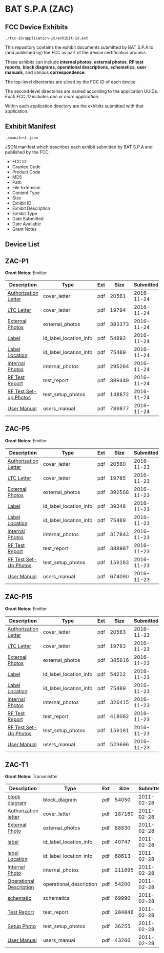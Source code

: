 # BAT S.P.A (ZAC)
## FCC Device Exhibits

```
./fcc-id/application-id/exhibit-id.ext
```

This repository contains the exhibit documents submitted by BAT S.P.A to (and published by) the FCC as part of the device certification process.

These exhibits can include **internal photos**, **external photos**, **RF test reports**, **block diagrams**, **operational descriptions**, **schematics**, **user manuals**, and various **correspondence**.

The top-level directories are sliced by the FCC ID of each device.

The second-level directories are named according to the application UUIDs. *Each FCC ID includes one or more application.*

Within each application directory are the exhibits submitted with that application. 

## Exhibit Manifest

```
./manifest.json
```

JSON manifest which describes each exhibit submitted by BAT S.P.A and published by the FCC.

- FCC ID
- Grantee Code
- Product Code
- MD5
- Path
- File Extension
- Content Type
- Size
- Exhibit ID
- Exhibit Description
- Exhibit Type
- Date Submitted
- Date Available
- Grant Notes

## Device List
## ZAC-P1
**Grant Notes:** Emitter

| Description | Type | Ext | Size | Submitted | Available |
| ----------- | ---- | --- | ---- | --------- | --------- |
| [Authorization Letter](ZAC-P1/17e458a85bcca166c9bfadea156f7703/3205642.pdf) | cover_letter | pdf | 20561 | 2016-11-24 | 2016-11-24 |
| [LTC Letter](ZAC-P1/17e458a85bcca166c9bfadea156f7703/3205643.pdf) | cover_letter | pdf | 19794 | 2016-11-24 | 2016-11-24 |
| [External Photos](ZAC-P1/17e458a85bcca166c9bfadea156f7703/3205644.pdf) | external_photos | pdf | 383373 | 2016-11-24 | 2016-11-24 |
| [Label](ZAC-P1/17e458a85bcca166c9bfadea156f7703/3205645.pdf) | id_label_location_info | pdf | 54893 | 2016-11-24 | 2016-11-24 |
| [Label Location](ZAC-P1/17e458a85bcca166c9bfadea156f7703/3204619.pdf) | id_label_location_info | pdf | 75489 | 2016-11-24 | 2016-11-24 |
| [Internal Photos](ZAC-P1/17e458a85bcca166c9bfadea156f7703/3205647.pdf) | internal_photos | pdf | 295264 | 2016-11-24 | 2016-11-24 |
| [RF Test Report](ZAC-P1/17e458a85bcca166c9bfadea156f7703/3205650.pdf) | test_report | pdf | 389449 | 2016-11-24 | 2016-11-24 |
| [RF Test Set-up Photos](ZAC-P1/17e458a85bcca166c9bfadea156f7703/3205651.pdf) | test_setup_photos | pdf | 148872 | 2016-11-24 | 2016-11-24 |
| [User Manual](ZAC-P1/17e458a85bcca166c9bfadea156f7703/3205652.pdf) | users_manual | pdf | 789877 | 2016-11-24 | 2016-11-24 |
## ZAC-P5
**Grant Notes:** Emitter

| Description | Type | Ext | Size | Submitted | Available |
| ----------- | ---- | --- | ---- | --------- | --------- |
| [Authorization Letter](ZAC-P5/34aac1b6113a9720954f83980787ff17/3204630.pdf) | cover_letter | pdf | 20560 | 2016-11-23 | 2016-11-23 |
| [LTC Letter](ZAC-P5/34aac1b6113a9720954f83980787ff17/3204631.pdf) | cover_letter | pdf | 19785 | 2016-11-23 | 2016-11-23 |
| [External Photos](ZAC-P5/34aac1b6113a9720954f83980787ff17/3204632.pdf) | external_photos | pdf | 392568 | 2016-11-23 | 2016-11-23 |
| [Label](ZAC-P5/34aac1b6113a9720954f83980787ff17/3204633.pdf) | id_label_location_info | pdf | 39348 | 2016-11-23 | 2016-11-23 |
| [Label Location](ZAC-P5/34aac1b6113a9720954f83980787ff17/3204619.pdf) | id_label_location_info | pdf | 75489 | 2016-11-23 | 2016-11-23 |
| [Internal Photos](ZAC-P5/34aac1b6113a9720954f83980787ff17/3204635.pdf) | internal_photos | pdf | 317843 | 2016-11-23 | 2016-11-23 |
| [RF Test Report](ZAC-P5/34aac1b6113a9720954f83980787ff17/3204639.pdf) | test_report | pdf | 388987 | 2016-11-23 | 2016-11-23 |
| [RF Test Set-Up Photos](ZAC-P5/34aac1b6113a9720954f83980787ff17/3204638.pdf) | test_setup_photos | pdf | 159183 | 2016-11-23 | 2016-11-23 |
| [User Manual](ZAC-P5/34aac1b6113a9720954f83980787ff17/3204640.pdf) | users_manual | pdf | 674090 | 2016-11-23 | 2016-11-23 |
## ZAC-P15
**Grant Notes:** Emitter

| Description | Type | Ext | Size | Submitted | Available |
| ----------- | ---- | --- | ---- | --------- | --------- |
| [Authorization Letter](ZAC-P15/82e66a333444e346412ea5388de6ebf4/3204615.pdf) | cover_letter | pdf | 20563 | 2016-11-23 | 2016-11-23 |
| [LTC Letter](ZAC-P15/82e66a333444e346412ea5388de6ebf4/3204616.pdf) | cover_letter | pdf | 19783 | 2016-11-23 | 2016-11-23 |
| [External Photos](ZAC-P15/82e66a333444e346412ea5388de6ebf4/3204617.pdf) | external_photos | pdf | 385616 | 2016-11-23 | 2016-11-23 |
| [Label](ZAC-P15/82e66a333444e346412ea5388de6ebf4/3204618.pdf) | id_label_location_info | pdf | 54212 | 2016-11-23 | 2016-11-23 |
| [Label Location](ZAC-P15/82e66a333444e346412ea5388de6ebf4/3204619.pdf) | id_label_location_info | pdf | 75489 | 2016-11-23 | 2016-11-23 |
| [Internal Photos](ZAC-P15/82e66a333444e346412ea5388de6ebf4/3204620.pdf) | internal_photos | pdf | 326415 | 2016-11-23 | 2016-11-23 |
| [RF Test Report](ZAC-P15/82e66a333444e346412ea5388de6ebf4/3204624.pdf) | test_report | pdf | 418062 | 2016-11-23 | 2016-11-23 |
| [RF Test Set-Up Photos](ZAC-P15/82e66a333444e346412ea5388de6ebf4/3204623.pdf) | test_setup_photos | pdf | 159181 | 2016-11-23 | 2016-11-23 |
| [User Manual](ZAC-P15/82e66a333444e346412ea5388de6ebf4/3204625.pdf) | users_manual | pdf | 523696 | 2016-11-23 | 2016-11-23 |
## ZAC-T1
**Grant Notes:** Transmistter

| Description | Type | Ext | Size | Submitted | Available |
| ----------- | ---- | --- | ---- | --------- | --------- |
| [block diagram](ZAC-T1/ce44317e93df722fdd508be7cfd8b352/1422960.pdf) | block_diagram | pdf | 54050 | 2011-02-28 | 2011-02-28 |
| [Authorization letter](ZAC-T1/ce44317e93df722fdd508be7cfd8b352/1422958.pdf) | cover_letter | pdf | 187160 | 2011-02-28 | 2011-02-28 |
| [External Photo](ZAC-T1/ce44317e93df722fdd508be7cfd8b352/1422963.pdf) | external_photos | pdf | 88830 | 2011-02-28 | 2011-02-28 |
| [label](ZAC-T1/ce44317e93df722fdd508be7cfd8b352/1422964.pdf) | id_label_location_info | pdf | 40747 | 2011-02-28 | 2011-02-28 |
| [label Location](ZAC-T1/ce44317e93df722fdd508be7cfd8b352/1422965.pdf) | id_label_location_info | pdf | 68613 | 2011-02-28 | 2011-02-28 |
| [Internal Photo](ZAC-T1/ce44317e93df722fdd508be7cfd8b352/1422966.pdf) | internal_photos | pdf | 211695 | 2011-02-28 | 2011-02-28 |
| [Operational Description](ZAC-T1/ce44317e93df722fdd508be7cfd8b352/1422961.pdf) | operational_description | pdf | 54200 | 2011-02-28 | 2011-02-28 |
| [schematic](ZAC-T1/ce44317e93df722fdd508be7cfd8b352/1422962.pdf) | schematics | pdf | 69990 | 2011-02-28 | 2011-02-28 |
| [Test Report](ZAC-T1/ce44317e93df722fdd508be7cfd8b352/1422967.pdf) | test_report | pdf | 284848 | 2011-02-28 | 2011-02-28 |
| [Setup Photo](ZAC-T1/ce44317e93df722fdd508be7cfd8b352/1422968.pdf) | test_setup_photos | pdf | 36255 | 2011-02-28 | 2011-02-28 |
| [User Manual](ZAC-T1/ce44317e93df722fdd508be7cfd8b352/1422969.pdf) | users_manual | pdf | 43266 | 2011-02-28 | 2011-02-28 |
